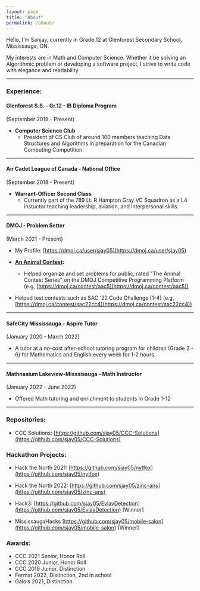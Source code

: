 ```yaml
---
layout: page
title: "About"
permalink: /about/
---
```


Hello, I'm Sanjay, currently in Grade 12 at Glenforest Secondary School, Mississauga, ON.

My interests are in Math and Computer Science. Whether it be solving an Algorithmic problem or developing a software project, I strive to write code with elegance and readability. 

---
### Experience:

#### **Glenforest S.S. - Gr.12 - IB Diploma Program**
(September 2019 - Present)

* **Computer Science Club**
  * President of CS Club of around 100 members teaching Data Structures and Algorithms in preparation for the Canadian Computing Competition.

---

#### **Air Cadet League of Canada - National Office**
(September 2018 - Present)

* **Warrant-Officer Second Class** 
  * Currently part of the 789 Lt. R Hampton Gray VC Squadron as a L4 instuctor teaching leadership, aviation, and interpersonal skills.

---

#### **DMOJ - Problem Setter**
(March 2021 - Present)

* My Profile: [https://dmoj.ca/user/sjay05](https://dmoj.ca/user/sjay05)


* **[An Animal Contest](https://dmoj.ca/problems/?category=50):**
  * Helped organize and set problems for public, rated "The Animal Contest Series" on the DMOJ Competitive Programming Platform (e.g, [https://dmoj.ca/contest/aac5](https://dmoj.ca/contest/aac5))
  
* Helped test contests such as SAC '22 Code Challenge (1-4) (e.g, [https://dmoj.ca/contest/sac22cc4](https://dmoj.ca/contest/sac22cc4))

---

#### **SafeCity Mississauga - Aspire Tutor**
(January 2020 - March 2022)

* A tutor at a no-cost after-school tutoring program for children (Grade 2 - 6) for Mathematics and English every week for 1-2 hours.

---

#### **Mathnasium Lakeview-Misssisauga - Math Instructor**
(January 2022 - June 2022)
 
* Offered Math tutoring and enrichment to students in Grade 1-12

---

### Repositories:

* CCC Solutions: [https://github.com/sjay05/CCC-Solutions](https://github.com/sjay05/CCC-Solutions)

### Hackathon Projects:

* Hack the North 2021: [https://github.com/sjay05/nytfox](https://github.com/sjay05/nytfox)

* Hack the North 2022: [https://github.com/sjay05/zinc-ans](https://github.com/sjay05/zinc-ans)

* Hack3: [https://github.com/sjay05/EvlavDetection](https://github.com/sjay05/EvlavDetection) [Winner]

* MississaugaHacks [https://github.com/sjay05/mobile-salon](https://github.com/sjay05/mobile-salon) [Winner]

### Awards:

* CCC 2021 Senior, Honor Roll
* CCC 2020 Junior, Honor Roll
* CCC 2019 Junior, Distinction
* Fermat 2022, Distinction, 2nd in school
* Galois 2021, Distinction
